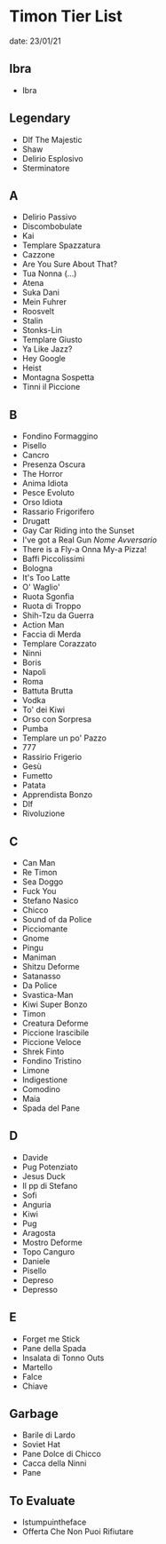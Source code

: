 # Timon Tier List

date: 23/01/21

## Ibra

- Ibra

## Legendary

- Dlf The Majestic
- Shaw
- Delirio Esplosivo
- Sterminatore

## A

- Delirio Passivo
- Discombobulate
- Kai
- Templare Spazzatura
- Cazzone
- Are You Sure About That?
- Tua Nonna (...)
- Atena
- Suka Dani
- Mein Fuhrer
- Roosvelt
- Stalin
- Stonks-Lin
- Templare Giusto
- Ya Like Jazz?
- Hey Google
- Heist
- Montagna Sospetta
- Tinni il Piccione

## B

- Fondino Formaggino
- Pisello
- Cancro
- Presenza Oscura
- The Horror
- Anima Idiota
- Pesce Evoluto
- Orso Idiota
- Rassario Frigorifero
- Drugatt
- Gay Car Riding into the Sunset
- I've got a Real Gun *Nome Avversario*
- There is a Fly-a Onna My-a Pizza!
- Baffi Piccolissimi
- Bologna
- It's Too Latte
- O' Waglio'
- Ruota Sgonfia
- Ruota di Troppo
- Shih-Tzu da Guerra
- Action Man
- Faccia di Merda
- Templare Corazzato
- Ninni
- Boris
- Napoli
- Roma
- Battuta Brutta
- Vodka
- To' dei Kiwi
- Orso con Sorpresa
- Pumba
- Templare un po' Pazzo
- 777
- Rassirio Frigerio
- Gesù
- Fumetto
- Patata
- Apprendista Bonzo
- Dlf
- Rivoluzione

## C

- Can Man
- Re Timon
- Sea Doggo
- Fuck You
- Stefano Nasico
- Chicco
- Sound of da Police
- Picciomante
- Gnome
- Pingu
- Maniman
- Shitzu Deforme
- Satanasso
- Da Police
- Svastica-Man
- Kiwi Super Bonzo
- Timon
- Creatura Deforme
- Piccione Irascibile
- Piccione Veloce
- Shrek Finto
- Fondino Tristino
- Limone
- Indigestione
- Comodino
- Maia
- Spada del Pane

## D

- Davide
- Pug Potenziato
- Jesus Duck
- Il pp di Stefano
- Sofi
- Anguria
- Kiwi
- Pug
- Aragosta
- Mostro Deforme
- Topo Canguro
- Daniele
- Pisello
- Depreso
- Depresso

## E

- Forget me Stick
- Pane della Spada
- Insalata di Tonno Outs
- Martello
- Falce
- Chiave

## Garbage

- Barile di Lardo
- Soviet Hat
- Pane Dolce di Chicco
- Cacca della Ninni
- Pane

## To Evaluate

- Istumpuintheface
- Offerta Che Non Puoi Rifiutare

